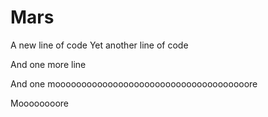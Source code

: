 # Mars
A new line of code
Yet another line of code

And one more line

And one mooooooooooooooooooooooooooooooooooooore

Moooooooore
